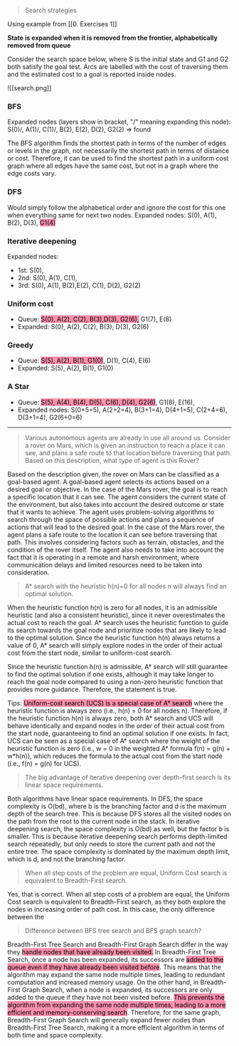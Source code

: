 
> Search strategies

Using example from [[0. Exercises 1]]

**State is expanded when it is removed from the frontier, alphabetically removed from queue**

Consider the search space below, where S is the initial state and G1 and G2 both satisfy the goal test. Arcs are labelled with the cost of traversing them and the estimated cost to a goal is reported inside nodes.

![[search.png]]



### BFS
Expanded nodes (layers show in bracket, "/" meaning expanding this node): 
S(0)/, A(1)/, C(1)/, B(2), E(2), D(2), G2(2) => found 

The BFS algorithm finds the shortest path in terms of the number of edges or levels in the graph, not necessarily the shortest path in terms of distance or cost. Therefore, it can be used to find the shortest path in a uniform cost graph where all edges have the same cost, but not in a graph where the edge costs vary.


### DFS
Would simply follow the alphabetical order and ignore the cost for this one when everything same for next two nodes.
Expanded nodes: S(0), A(1), B(2), D(3), <mark style="background: #FF5582A6;">G1(4)</mark>


### Iterative deepening
Expanded nodes:
- 1st: S(0), 
- 2nd: S(0), A(1), C(1), 
- 3rd: S(0), A(1), B(2),E(2), C(1), D(2), G2(2)


### Uniform cost
- Queue: <mark style="background: #FF5582A6;">S(0), A(2), C(2), B(3),D(3), 
G2(6),</mark> G1(7), E(8)
- Expanded: S(0), A(2), C(2), B(3), D(3), G2(6)


### Greedy
- Queue: <mark style="background: #FF5582A6;">S(5), A(2), B(1), G1(0)</mark>, D(1), C(4), E(6)
- Expanded: S(5), A(2), B(1), G1(0)


### A Star
- Queue: <mark style="background: #FF5582A6;">S(5), A(4), B(4), D(5), C(6), D(4), G2(6)</mark>, G1(8), E(16), 
- Expanded nodes: S(0+5=5), A(2+2=4), B(3+1=4), D(4+1=5), C(2+4=6), D(3+1=4), G2(6+0=6)

---

> Various autonomous agents are already in use all around us. Consider a rover on Mars, which is given an instruction to reach a place it can see, and plans a safe route to that location before traversing that path. Based on this description, what type of agent is this Rover?

Based on the description given, the rover on Mars can be classified as a goal-based agent.
A goal-based agent selects its actions based on a desired goal or objective. In the case of the Mars rover, the goal is to reach a specific location that it can see. The agent considers the current state of the environment, but also takes into account the desired outcome or state that it wants to achieve. The agent uses problem-solving algorithms to search through the space of possible actions and plans a sequence of actions that will lead to the desired goal.
In the case of the Mars rover, the agent plans a safe route to the location it can see before traversing that path. This involves considering factors such as terrain, obstacles, and the condition of the rover itself. The agent also needs to take into account the fact that it is operating in a remote and harsh environment, where communication delays and limited resources need to be taken into consideration.


> A* search with the heuristic h(n)=0 for all nodes n will always find an optimal solution.

When the heuristic function h(n) is zero for all nodes, it is an admissible heuristic (and also a consistent heuristic), since it never overestimates the actual cost to reach the goal. A* search uses the heuristic function to guide its search towards the goal node and prioritize nodes that are likely to lead to the optimal solution. Since the heuristic function h(n) always returns a value of 0, A* search will simply explore nodes in the order of their actual cost from the start node, similar to uniform-cost search.

Since the heuristic function h(n) is admissible, A* search will still guarantee to find the optimal solution if one exists, although it may take longer to reach the goal node compared to using a non-zero heuristic function that provides more guidance. Therefore, the statement is true.

Tips:
	<mark style="background: #FF5582A6;">Uniform-cost search (UCS) is a special case of A* search</mark> where the heuristic function is always zero (i.e., h(n) = 0 for all nodes n). Therefore, if the heuristic function h(n) is always zero, both A* search and UCS will behave identically and expand nodes in the order of their actual cost from the start node, guaranteeing to find an optimal solution if one exists.
	In fact, UCS can be seen as a special case of A* search where the weight of the heuristic function is zero (i.e., w = 0 in the weighted A* formula f(n) = g(n) + w*h(n)), which reduces the formula to the actual cost from the start node (i.e., f(n) = g(n) for UCS).


> The big advantage of iterative deepening over depth-first search is its linear space requirements.

Both algorithms have linear space requirements.
In DFS, the space complexity is O(bd), where b is the branching factor and d is the maximum depth of the search tree. This is because DFS stores all the visited nodes on the path from the root to the current node in the stack.
In iterative deepening search, the space complexity is O(bd) as well, but the factor b is smaller. This is because iterative deepening search performs depth-limited search repeatedly, but only needs to store the current path and not the entire tree. The space complexity is dominated by the maximum depth limit, which is d, and not the branching factor.

> When all step costs of the problem are equal, Uniform Cost search is equivalent to Breadth-First search.

Yes, that is correct. When all step costs of a problem are equal, the Uniform Cost search is equivalent to Breadth-First search, as they both explore the nodes in increasing order of path cost. In this case, the only difference between the

> Difference between BFS tree search and BFS graph search?

Breadth-First Tree Search and Breadth-First Graph Search differ in the way they <mark style="background: #FF5582A6;">handle nodes that have already been visited.</mark>
In Breadth-First Tree Search, once a node has been expanded, its successors are <mark style="background: #FF5582A6;">added to the queue even if they have already been visited before</mark>. This means that the algorithm may expand the same node multiple times, leading to redundant computation and increased memory usage.
On the other hand, in Breadth-First Graph Search, when a node is expanded, its successors are only added to the queue if they have not been visited before. <mark style="background: #FF5582A6;">This prevents the algorithm from expanding the same node multiple times, leading to a more efficient and memory-conserving search</mark>.
Therefore, for the same graph, Breadth-First Graph Search will generally expand fewer nodes than Breadth-First Tree Search, making it a more efficient algorithm in terms of both time and space complexity.


